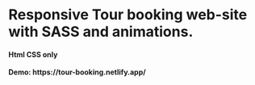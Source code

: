 <h1>Responsive Tour booking web-site with SASS and animations.</h1>
<h4>Html CSS only</h4>
<strong>Demo: https://tour-booking.netlify.app/ </strong>
